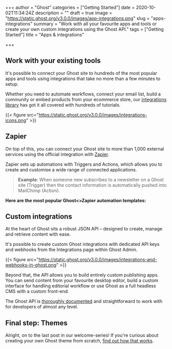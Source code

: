 +++
author = "Ghost"
categories = ["Getting Started"]
date = 2020-10-02T11:34:24Z
description = ""
draft = true
image = "https://static.ghost.org/v3.0.0/images/app-integrations.png"
slug = "apps-integrations"
summary = "Work with all your favourite apps and tools or create your own custom integrations using the Ghost API."
tags = ["Getting Started"]
title = "Apps & integrations"

+++


## Work with your existing tools

It's possible to connect your Ghost site to hundreds of the most popular apps and tools using integrations that take no more than a few minutes to setup.

Whether you need to automate workflows, connect your email list, build a community or embed products from your ecommerce store, our [integrations library](https://ghost.org/integrations/) has got it all covered with hundreds of tutorials.

{{< figure src="https://static.ghost.org/v3.0.0/images/integrations-icons.png" >}}

## Zapier

On top of this, you can connect your Ghost site to more than 1,000 external services using the official integration with [Zapier](https://zapier.com).

Zapier sets up automations with Triggers and Actions, which allows you to create and customise a wide range of connected applications.

> **Example**: When someone new subscribes to a newsletter on a Ghost site (Trigger) then the contact information is automatically pushed into MailChimp (Action).

**Here are the most popular Ghost<>Zapier automation templates:** 

<script src="https://zapier.com/apps/embed/widget.js?services=Ghost&container=true&limit=8"></script>

## Custom integrations

At the heart of Ghost sits a robust JSON API – designed to create, manage and retrieve content with ease.

It's possible to create custom Ghost integrations with dedicated API keys and webhooks from the Integrations page within Ghost Admin.

{{< figure src="https://static.ghost.org/v3.0.0/images/integrations-and-webhooks-in-ghost.png" >}}

Beyond that, the API allows you to build entirely custom publishing apps. You can send content from your favourite desktop editor, build a custom interface for handling editorial workflow or use Ghost as a full headless CMS with a custom front-end.

The Ghost API is [thoroughly documented](https://ghost.org/docs/api/) and straightforward to work with for developers of almost any level.

## Final step: Themes

Alright, on to the last post in our welcome-series! If you're curious about creating your own Ghost theme from scratch, [find out how that works](/themes/).

